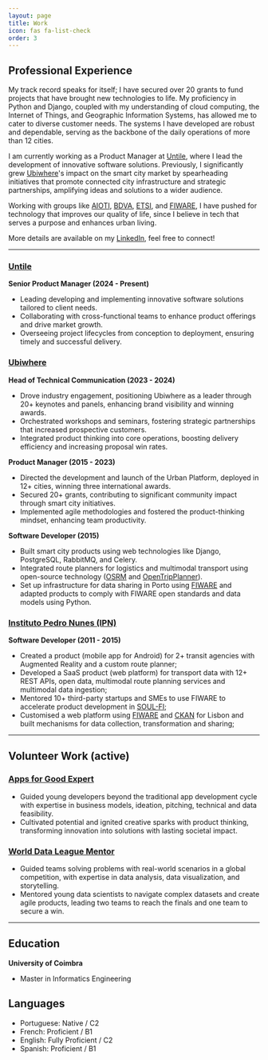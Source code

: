 ```yaml
---
layout: page
title: Work
icon: fas fa-list-check
order: 3
---
```


## Professional Experience

My track record speaks for itself; I have secured over 20 grants to fund projects that have brought new technologies to life. My proficiency in Python and Django, coupled with my understanding of cloud computing, the Internet of Things, and Geographic Information Systems, has allowed me to cater to diverse customer needs. The systems I have developed are robust and dependable, serving as the backbone of the daily operations of more than 12 cities.

I am currently working as a Product Manager at [Untile](https://untile.pt/), where I lead the development of innovative software solutions. Previously, I significantly grew [Ubiwhere](https://ubiwhere.com/)'s impact on the smart city market by spearheading initiatives that promote connected city infrastructure and strategic partnerships, amplifying ideas and solutions to a wider audience.

Working with groups like [AIOTI](https://aioti.eu/), [BDVA](https://www.bdva.eu/), [ETSI](https://www.etsi.org/), and [FIWARE](https://www.fiware.org/), I have pushed for technology that improves our quality of life, since I believe in tech that serves a purpose and enhances urban living.


More details are available on my [LinkedIn](https://www.linkedin.com/in/rjvitorino/), feel free to connect!

---
### [Untile](https://untile.pt/)
**Senior Product Manager (2024 - Present)**
- Leading developing and implementing innovative software solutions tailored to client needs.
- Collaborating with cross-functional teams to enhance product offerings and drive market growth.
- Overseeing project lifecycles from conception to deployment, ensuring timely and successful delivery.


### [Ubiwhere](https://ubiwhere.com/)
**Head of Technical Communication (2023 - 2024)**
- Drove industry engagement, positioning Ubiwhere as a leader through 20+ keynotes and panels, enhancing brand visibility and winning awards.
- Orchestrated workshops and seminars, fostering strategic partnerships that increased prospective customers.
- Integrated product thinking into core operations, boosting delivery efficiency and increasing proposal win rates.

**Product Manager (2015 - 2023)**
- Directed the development and launch of the Urban Platform, deployed in 12+ cities, winning three international awards.
- Secured 20+ grants, contributing to significant community impact through smart city initiatives.
- Implemented agile methodologies and fostered the product-thinking mindset, enhancing team productivity.

**Software Developer (2015)**
- Built smart city products using web technologies like Django, PostgreSQL, RabbitMQ, and Celery.
- Integrated route planners for logistics and multimodal transport using open-source technology ([OSRM](https://project-osrm.org/) and [OpenTripPlanner](https://www.opentripplanner.org/)).
- Set up infrastructure for data sharing in Porto using [FIWARE](https://www.fiware.org/) and adapted products to comply with FIWARE open standards and data models using Python.


### [Instituto Pedro Nunes (IPN)](https://ipn.pt/laboratorio/LIS)
**Software Developer (2011 - 2015)**
- Created a product (mobile app for Android) for 2+ transit agencies with Augmented Reality and a custom route planner;
- Developed a SaaS product (web platform) for transport data with 12+ REST APIs, open data, multimodal route planning services and multimodal data ingestion;
- Mentored 10+ third-party startups and SMEs to use FIWARE to accelerate product development in [SOUL-FI](https://www.f6s.com/fiware-soul-fi/about);
- Customised a web platform using [FIWARE](https://www.fiware.org/) and [CKAN](https://ckan.org/) for Lisbon and built mechanisms for data collection, transformation and sharing;

---

## Volunteer Work (active)

### [Apps for Good Expert](https://appsforgood.org.pt/)
- Guided young developers beyond the traditional app development cycle with expertise in business models, ideation, pitching, technical and data feasibility.
- Cultivated potential and ignited creative sparks with product thinking, transforming innovation into solutions with lasting societal impact.

### [World Data League Mentor](https://www.worlddataleague.com/)

- Guided teams solving problems with real-world scenarios in a global competition, with expertise in data analysis, data visualization, and storytelling.
- Mentored young data scientists to navigate complex datasets and create agile products, leading two teams to reach the finals and one team to secure a win.

---

## Education

**University of Coimbra**
- Master in Informatics Engineering

## Languages

- Portuguese: Native / C2
- French: Proficient / B1
- English: Fully Proficient / C2
- Spanish: Proficient / B1
